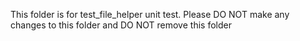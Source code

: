 This folder is for test_file_helper unit test.
Please DO NOT make any changes to this folder and DO NOT remove this folder